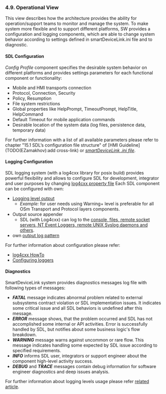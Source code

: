 ### 4.9. Operational View

This view describes how the architecture provides the ability for operation/support teams to monitor and manage the system. To make system more flexible and to support different platforms, SW provides a configuration and logging components, which are able to change system behavior according to settings defined in smartDeviceLink.ini file and to diagnostic.

#### SDL Configuration
*Config Profile* component specifies the desirable system behavior on different platforms and provides settings parameters for each functional component or functionality:

  - Mobile and HMI transports connection
  - Protocol, Connection, Security
  - Policy, Resumption
  - File system restrictions
  - Global properties like HelpPrompt, TimeoutPrompt, HelpTitle, HelpCommand
  - Default Timeout for mobile application commands
  - Desirable location of the system data (log files, persistence data, temporary data)

For further information with a list of all available parameters please refer to chapter "15.1 SDL’s configuration file structure" of [HMI Guideline](TODO(EZamakhov):add cross-link) or [*smartDeviceLink .ini file*](https://github.com/smartdevicelink/sdl_core/blob/master/src/appMain/smartDeviceLink.ini).

#### Logging Configuration
SDL logging system (with a log4cxx library for posix build) provides powerful flexibility and allows to configure SDL for development, integrator and user purposes by changing [log4cxx property file](https://github.com/smartdevicelink/sdl_core/blob/master/src/appMain/log4cxx.properties)
Each SDL component can be configured with own:

  - [Logging level output](#diagnostics)
    - *Example:* for user needs using Warning+ level is preferable for all OSm Transport and Protocol layers components.
  - Output source appender
    - SDL (with Log4cxx) can log to the [console, files, remote socket servers, NT Event Loggers, remote UNIX Syslog daemons and others](https://logging.apache.org/log4cxx/latest_stable/apidocs/classlog4cxx_1_1_appender_skeleton.html).
  - own [output log pattern](https://svn.apache.org/repos/asf/logging/site/trunk/docs/log4cxx/apidocs/classlog4cxx_1_1_pattern_layout.html)

For further information about configuration please refer:

  - [log4cxx HowTo](https://logging.apache.org/log4cxx/latest_stable/usage.html)
  - [Configuring loggers](https://logging.apache.org/log4cxx/latest_stable/apidocs/classlog4cxx_1_1_property_configurator.html#ad2a603ef30c78d771335bf3c83f39a6d)

#### Diagnostics
SmartDeviceLink system provides diagnostics messages log file with following types of messages:

  - ***FATAL*** message indicates abnormal problem related to external subsystems contract violation or SDL implementation issues. It indicates some critical issue and all SDL behaviors is undefined after this message.
  - ***ERROR*** message shows, that the problem occurred and SDL has not accomplished some internal or API activities. Error is successfully handled by SDL, but notifies about some business logic's flow breakdown. 
  - ***WARNING*** message warns against uncommon or rare flow. This message indicates handling some expected by SDL issue according to specified requirements.
  - ***INFO*** informs SDL user, integrators or support engineer about the component high-level activity success.
  - ***DEBUG*** and ***TRACE*** messages contain debug information for software engineer diagnostics and deep issues analysis.

For further information about logging levels usage please refer [related article](https://github.com/smartdevicelink/sdl_core/wiki/SDL-Logging-levels).
